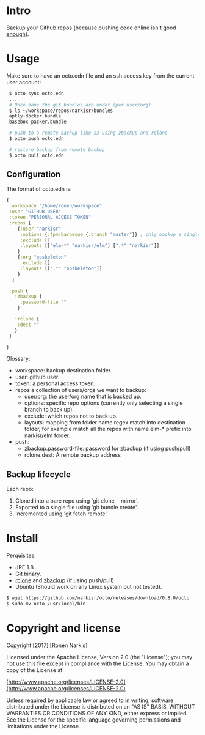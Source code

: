# Intro

Backup your Github repos (because pushing code online isn't good [enough](https://about.gitlab.com/2017/02/10/postmortem-of-database-outage-of-january-31/)).

# Usage

Make sure to have an octo.edn file and an ssh access key from the current user account:

```bash
 $ octo sync octo.edn
 ...
 # Once done the git bundles are under (per user/org)
 $ ls ~/workspace/repos/narkisr/bundles
 aptly-docker.bundle
 basebox-packer.bundle

 # push to a remote backup like s3 using zbackup and rclone
 $ octo push octo.edn

 # restore backup from remote backup
 $ octo pull octo.edn
```

## Configuration

The format of octo.edn is:

```clojure
{
 :workspace "/home/ronen/workspace"
 :user "GITHUB USER"
 :token "PERSONAL ACCESS TOKEN"
 :repos [
    {:user "narkisr"
     :options {:fpm-barbecue {:branch "master"}} ; only backup a single branch
     :exclude []
     :layouts [["elm-*" "narkisr/elm"] [".*" "narkisr"]]
    }
    {:org "opskeleton"
     :exclude []
     :layouts [[".*" "opskeleton"]]
    }
  ]

 :push {
   :zbackup {
     :password-file ""
    }

   :rclone {
    :dest ""
   }
 }

}
```

Glossary:

* workspace: backup destination folder.
* user: github user.
* token: a personal access token.
* repos a collection of users/orgs we want to backup:
  * user/org: the user/org name that is backed up.
  * options: specific repo options (currently only selecting a single branch to back up).
  * exclude: which repos not to back up.
  * layouts: mapping from folder name regex match into destination folder,
    for example match all the repos with name elm-* prefix into narkisr/elm folder.
* push:
  * zbackup.password-file: password for zbackup (if using push/pull)
  * rclone.dest: A remote backup address

## Backup lifecycle

Each repo:

1. Cloned into a bare repo using 'git clone --mirror'.
2. Exported to a single file using 'git bundle create'.
3. Incremented using 'git fetch remote'.

# Install

Perquisites:

* JRE 1.8
* Git binary.
* [rclone](rclone.org) and [zbackup](zbackup.org) (if using push/pull).
* Ubuntu (Should work on any Linux system but not tested).

```bash
$ wget https://github.com/narkisr/octo/releases/download/0.8.0/octo
$ sudo mv octo /usr/local/bin
```

# Copyright and license

Copyright [2017] [Ronen Narkis]

Licensed under the Apache License, Version 2.0 (the "License");
you may not use this file except in compliance with the License.
You may obtain a copy of the License at

  [http://www.apache.org/licenses/LICENSE-2.0](http://www.apache.org/licenses/LICENSE-2.0)

Unless required by applicable law or agreed to in writing, software
distributed under the License is distributed on an "AS IS" BASIS,
WITHOUT WARRANTIES OR CONDITIONS OF ANY KIND, either express or implied.
See the License for the specific language governing permissions and
limitations under the License.

